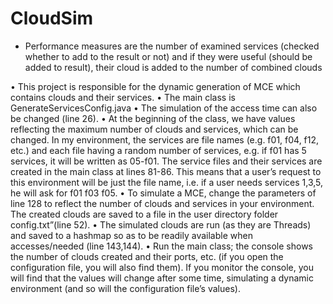 # CloudSim
- Performance measures are the number of examined services (checked whether to add to the result or not)
and if they were useful (should be added to result), their cloud is added to the number of combined clouds

•	This project is responsible for the dynamic generation of MCE which contains clouds and their services.
•	The main class is GenerateServicesConfig.java
•	The simulation of the access time can also be changed (line 26).
•	At the beginning of the class, we have values reflecting the maximum number of clouds and services, which can be changed. In my environment, the services are file names (e.g. f01, f04, f12, etc.) and each file having a random number of services, e.g. if f01 has 5 services, it will be written as 05-f01. The service files and their services are created in the main class at lines 81-86. This means that a user’s request to this environment will be just the file name, i.e. if a user needs services 1,3,5, he will ask for f01 f03 f05.
•	To simulate a MCE, change the parameters of line 128 to reflect the number of clouds and services in your environment. The created clouds are saved to a file in the user directory folder config.txt”(line 52).
•	The simulated clouds are run (as they are Threads) and saved to a hashmap so as to be readily available when accesses/needed (line 143,144).
•	Run the main class; the console shows the number of clouds created and their ports, etc. (if you open the configuration file, you will also find them). If you monitor the console, you will find that the values will change after some time, simulating a dynamic environment (and so will the configuration file’s values).
